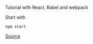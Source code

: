 Tutorial with React, Babel and webpack

Start with 

	npm start

[Source](https://www.valentinog.com/blog/react-webpack-babel/)

